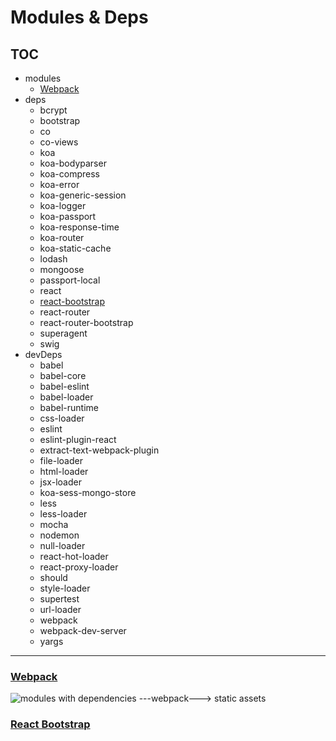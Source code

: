 # Modules & Deps

## TOC

* modules
    * [Webpack](#webpack)
* deps
    * bcrypt
    * bootstrap
    * co
    * co-views
    * koa
    * koa-bodyparser
    * koa-compress
    * koa-error
    * koa-generic-session
    * koa-logger
    * koa-passport
    * koa-response-time
    * koa-router
    * koa-static-cache
    * lodash
    * mongoose
    * passport-local
    * react
    * [react-bootstrap](#reactbootstrap)
    * react-router
    * react-router-bootstrap
    * superagent
    * swig
* devDeps
    * babel
    * babel-core
    * babel-eslint
    * babel-loader
    * babel-runtime
    * css-loader
    * eslint
    * eslint-plugin-react
    * extract-text-webpack-plugin
    * file-loader
    * html-loader
    * jsx-loader
    * koa-sess-mongo-store
    * less
    * less-loader
    * mocha
    * nodemon
    * null-loader
    * react-hot-loader
    * react-proxy-loader
    * should
    * style-loader
    * supertest
    * url-loader
    * webpack
    * webpack-dev-server
    * yargs

---

### [Webpack](http://webpack.github.io/docs/what-is-webpack.html)

![modules with dependencies ---webpack---> static assets](http://webpack.github.io/assets/what-is-webpack.png)

### [React Bootstrap](http://react-bootstrap.github.io/)
